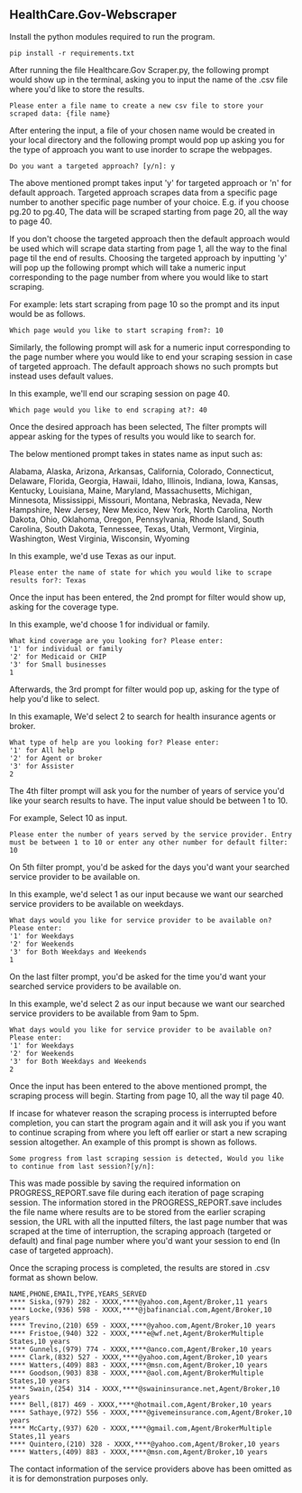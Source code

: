 ## HealthCare.Gov-Webscraper
Install the python modules required to run the program.

 ```
 pip install -r requirements.txt
```

After running the file Healthcare.Gov Scraper.py, the following prompt would show up in the terminal, asking you to input the name of the .csv file where you'd like to store the results.

```
Please enter a file name to create a new csv file to store your scraped data: {file name}
```

After entering the input, a file of your chosen name would be created in your local directory and the following prompt would pop up asking you for the type of approach you want to use inorder to scrape the webpages.

```
Do you want a targeted approach? [y/n]: y
```
The above mentioned prompt takes input 'y' for targeted approach or 'n' for default approach. Targeted approach scrapes data from a specific page number to another specific page number of your choice. E.g. if you choose pg.20 to pg.40, The data will be scraped starting from page 20, all the way to page 40.

If you don't choose the targeted approach then the default approach would be used which will scrape data starting from page 1, all the way to the final page til the end of results. Choosing the targeted approach by inputting 'y' will pop up the following prompt which will take a numeric input corresponding to the page number from where you would like to start scraping.

For example: lets start scraping from page 10 so the prompt and its input would be as follows.
```
Which page would you like to start scraping from?: 10
```
Similarly, the following prompt will ask for a numeric input corresponding to the page number where you would like to end your scraping session in case of targeted approach. The default approach shows no such prompts but instead uses default values.

In this example, we'll end our scraping session on page 40.
```
Which page would you like to end scraping at?: 40
```
Once the desired approach has been selected, The filter prompts will appear asking for the types of results you would like to search for. 

The below mentioned prompt takes in states name as input such as:

Alabama, Alaska, Arizona, Arkansas, California, Colorado, Connecticut, Delaware, Florida, Georgia, Hawaii, Idaho, Illinois, Indiana, Iowa, Kansas, Kentucky, Louisiana, Maine, Maryland, Massachusetts, Michigan, Minnesota, Mississippi, Missouri, Montana, Nebraska, Nevada, New Hampshire, New Jersey, New Mexico, New York, North Carolina, North Dakota, Ohio, Oklahoma, Oregon, Pennsylvania, Rhode Island, South Carolina, South Dakota, Tennessee, Texas, Utah, Vermont, Virginia, Washington, West Virginia, Wisconsin, Wyoming

In this example, we'd use Texas as our input.

```
Please enter the name of state for which you would like to scrape results for?: Texas
```
Once the input has been entered, the 2nd prompt for filter would show up, asking for the coverage type.

In this example, we'd choose 1 for individual or family.

```
What kind coverage are you looking for? Please enter:
'1' for individual or family
'2' for Medicaid or CHIP
'3' for Small businesses
1
```
Afterwards, the 3rd prompt for filter would pop up, asking for the type of help you'd like to select.

In this examaple, We'd select 2 to search for health insurance agents or broker.

```
What type of help are you looking for? Please enter:
'1' for All help
'2' for Agent or broker
'3' for Assister
2
```
The 4th filter prompt will ask you for the number of years of service you'd like your search results to have. The input value should be between 1 to 10.

For example, Select 10 as input. 
```
Please enter the number of years served by the service provider. Entry must be between 1 to 10 or enter any other number for default filter: 10
```
On 5th filter prompt, you'd be asked for the days you'd want your searched service provider to be available on.

In this example, we'd select 1 as our input because we want our searched service providers to be available on weekdays.

```
What days would you like for service provider to be available on? Please enter:                                     
'1' for Weekdays
'2' for Weekends
'3' for Both Weekdays and Weekends
1
```
On the last filter prompt, you'd be asked for the time you'd want your searched service providers to be available on.

In this example, we'd select 2 as our input because we want our searched service providers to be available from 9am to 5pm.

```
What days would you like for service provider to be available on? Please enter:                                     
'1' for Weekdays
'2' for Weekends
'3' for Both Weekdays and Weekends
2
```
Once the input has been entered to the above mentioned prompt, the scraping process will begin. Starting from page 10, all the way til page 40.

If incase for whatever reason the scraping process is interrupted before completion, you can start the program again and it will ask you if you want to continue scraping from where you left off earlier or start a new scraping session altogether. An example of this prompt is shown as follows.

```
Some progress from last scraping session is detected, Would you like to continue from last session?[y/n]: 
```

This was made possible by saving the required information on PROGRESS_REPORT.save file during each iteration of page scraping session. The information stored in the PROGRESS_REPORT.save includes the file name where results are to be stored from the earlier scraping session, the URL with all the inputted filters, the last page number that was scraped at the time of interruption, the scraping approach (targeted or default) and final page number where you'd want your session to end (In case of targeted approach).

Once the scraping process is completed, the results are stored in .csv format as shown below.

```
NAME,PHONE,EMAIL,TYPE,YEARS_SERVED
**** Siska,(979) 282 - XXXX,****@yahoo.com,Agent/Broker,11 years
**** Locke,(936) 598 - XXXX,****@jbafinancial.com,Agent/Broker,10 years
**** Trevino,(210) 659 - XXXX,****@yahoo.com,Agent/Broker,10 years
**** Fristoe,(940) 322 - XXXX,****e@wf.net,Agent/BrokerMultiple States,10 years
**** Gunnels,(979) 774 - XXXX,****@anco.com,Agent/Broker,10 years
**** Clark,(832) 527 - XXXX,****@yahoo.com,Agent/Broker,10 years
**** Watters,(409) 883 - XXXX,****@msn.com,Agent/Broker,10 years
**** Goodson,(903) 838 - XXXX,****@aol.com,Agent/BrokerMultiple States,10 years
**** Swain,(254) 314 - XXXX,****@swaininsurance.net,Agent/Broker,10 years
**** Bell,(817) 469 - XXXX,****@hotmail.com,Agent/Broker,10 years
**** Sathaye,(972) 556 - XXXX,****@givemeinsurance.com,Agent/Broker,10 years
**** McCarty,(937) 620 - XXXX,****@gmail.com,Agent/BrokerMultiple States,11 years
**** Quintero,(210) 328 - XXXX,****@yahoo.com,Agent/Broker,10 years
**** Watters,(409) 883 - XXXX,****@msn.com,Agent/Broker,10 years
```
The contact information of the service providers above has been omitted as it is for demonstration purposes only.
